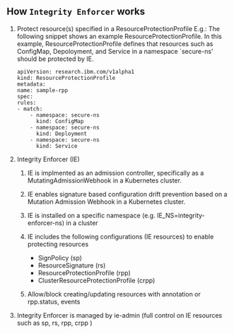 ## How `Integrity Enforcer` works

1. Protect resource(s) specified in a ResourceProtectionProfile
    E.g.:  The following snippet shows an example ResourceProtectionProfile.  In this example,  ResourceProtectionProfile defines that resources such as ConfigMap, Depoloyment, and Service in a namespace `secure-ns' should be protected by IE.

    ```
    apiVersion: research.ibm.com/v1alpha1
    kind: ResourceProtectionProfile
    metadata:
    name: sample-rpp
    spec:
    rules:
    - match:
        - namespace: secure-ns
          kind: ConfigMap
        - namespace: secure-ns
          kind: Deployment
        - namespace: secure-ns
          kind: Service
    ```
   
2. Integrity Enforcer (IE)

    1. IE is implmented as an admission controller, specifically as a MutatingAdmissionWebhook in a Kubernetes cluster.

    2. IE enables signature based configuration drift prevention based on a Mutation Admission Webhook in a Kubernetes cluster.

    3. IE is installed on a specific namespace (e.g. IE_NS=integrity-enforcer-ns) in a cluster

    4. IE includes the following configurations (IE resources) to enable protecting resources

        - SignPolicy (sp)
        - ResourceSignature (rs)
        - ResourceProtectionProfile (rpp)
        - ClusterResourceProtectionProfile (crpp)
    5. Allow/block creating/updating resources with annotation or rpp.status, events

3. Integrity Enforcer is managed by ie-admin (full control on IE resources such as sp, rs, rpp, crpp )